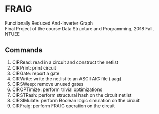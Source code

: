 # FRAIG
Functionally Reduced And-Inverter Graph  
Final Project of the course Data Structure and Programming, 2018 Fall, NTUEE

## Commands
1. CIRRead: read in a circuit and construct the netlist
2. CIRPrint: print circuit
3. CIRGate: report a gate
4. CIRWrite: write the netlist to an ASCII AIG file (.aag)
5. CIRSWeep: remove unused gates
6. CIROPTimize: perform trivial optimizations
7. CIRSTRash: perform structural hash on the circuit netlist
8. CIRSIMulate: perform Boolean logic simulation on the circuit
9. CIRFraig: perform FRAIG operation on the circuit

